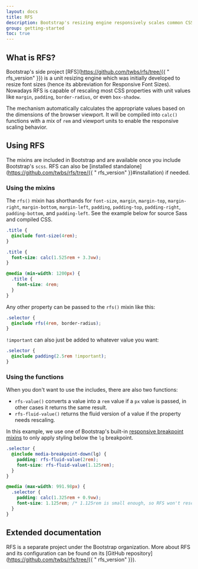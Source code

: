 ```yaml
---
layout: docs
title: RFS
description: Bootstrap's resizing engine responsively scales common CSS properties to better utilize available space across viewports and devices.
group: getting-started
toc: true
---
```


## What is RFS?

Bootstrap's side project [RFS](https://github.com/twbs/rfs/tree/{{ "
rfs_version" }}) is a unit resizing engine which was initially developed to
resize font sizes (hence its abbreviation for Responsive Font Sizes). Nowadays
RFS is capable of rescaling most CSS properties with unit values like `margin`,
`padding`, `border-radius`, or even `box-shadow`.

The mechanism automatically calculates the appropriate values based on the
dimensions of the browser viewport. It will be compiled into `calc()` functions
with a mix of `rem` and viewport units to enable the responsive scaling
behavior.

## Using RFS

The mixins are included in Bootstrap and are available once you include
Bootstrap's `scss`. RFS can also
be [installed standalone](https://github.com/twbs/rfs/tree/{{ "
rfs_version" }}#installation) if needed.

### Using the mixins

The `rfs()` mixin has shorthands for `font-size`, `margin`, `margin-top`,
`margin-right`, `margin-bottom`, `margin-left`, `padding`, `padding-top`,
`padding-right`, `padding-bottom`, and `padding-left`. See the example below for
source Sass and compiled CSS.

```scss
.title {
  @include font-size(4rem);
}
```

```css
.title {
  font-size: calc(1.525rem + 3.3vw);
}

@media (min-width: 1200px) {
  .title {
    font-size: 4rem;
  }
}
```

Any other property can be passed to the `rfs()` mixin like this:

```scss
.selector {
  @include rfs(4rem, border-radius);
}
```

`!important` can also just be added to whatever value you want:

```scss
.selector {
  @include padding(2.5rem !important);
}
```

### Using the functions

When you don't want to use the includes, there are also two functions:

- `rfs-value()` converts a value into a `rem` value if a `px` value is passed,
  in other cases it returns the same result.
- `rfs-fluid-value()` returns the fluid version of a value if the property needs
  rescaling.

In this example, we use one of Bootstrap's
built-in [responsive breakpoint mixins](/layout/breakpoints.md)
to only apply styling below the `lg` breakpoint.

```scss
.selector {
  @include media-breakpoint-down(lg) {
    padding: rfs-fluid-value(2rem);
    font-size: rfs-fluid-value(1.125rem);
  }
}
```

```css
@media (max-width: 991.98px) {
  .selector {
    padding: calc(1.325rem + 0.9vw);
    font-size: 1.125rem; /* 1.125rem is small enough, so RFS won't rescale this */
  }
}
```

## Extended documentation

RFS is a separate project under the Bootstrap organization. More about RFS and
its configuration can be found on
its [GitHub repository](https://github.com/twbs/rfs/tree/{{ "
rfs_version" }}).
